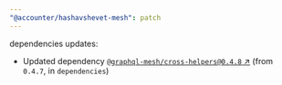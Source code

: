 ```yaml
---
"@accounter/hashavshevet-mesh": patch
---
```

dependencies updates:
  - Updated dependency [`@graphql-mesh/cross-helpers@0.4.8` ↗︎](https://www.npmjs.com/package/@graphql-mesh/cross-helpers/v/0.4.8) (from `0.4.7`, in `dependencies`)
